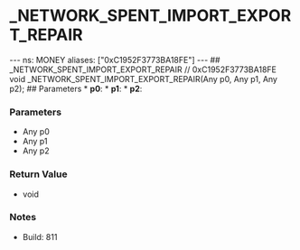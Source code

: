 # _NETWORK_SPENT_IMPORT_EXPORT_REPAIR

--- ns: MONEY aliases: ["0xC1952F3773BA18FE"] --- ## _NETWORK_SPENT_IMPORT_EXPORT_REPAIR  // 0xC1952F3773BA18FE void _NETWORK_SPENT_IMPORT_EXPORT_REPAIR(Any p0, Any p1, Any p2);   ## Parameters * **p0**: * **p1**: * **p2**:

### Parameters
* Any p0
* Any p1
* Any p2

### Return Value
* void

### Notes
* Build: 811

